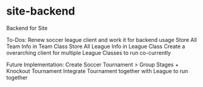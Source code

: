 # site-backend
Backend for Site

To-Dos:
Renew soccer league client and work it for backend usage
Store All Team Info in Team Class
Store All League Info in League Class
Create a overarching client for multiple League Classes to run co-currently

Future Implementation:
Create Soccer Tournament > Group Stages + Knockout Tournament
Integrate Tournament together with League to run together